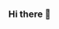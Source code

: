 ### Hi there 👋

<!--
**dgramaciotti/dgramaciotti** is a ✨ _special_ ✨ repository because its `README.md` (this file) appears on your GitHub profile.

## About

I'm a fullstack developer, working with the web on solutions related to data (like web scraping) and apps (with React, Angular and VanillaJS), along with RESTful server services. I have a graduation in Electrical Engineering, having a deep knowledge of the field.

## Actual work and studies

Currently I'm learning more about React, mongoose and advanced server side code, with authentication, project structure and Modularization using AWS services, like AWS Lambda. Working with small projects as a freelancer.

## Colaboration

I'm looking to learn and colaborate on projects related to what I already work with and with new technologies. If you want my help just contact me, and we can talk about your project, whether its open-source or a business project.

## Contact me

**E-mail:** dgramaciotti@gmail.com
**Linkedin** https://www.linkedin.com/in/daniel-guedes-79a05a176/


⚡ Fun fact: Brazilian and a great fan of Queijo Minas. Also musician on the spare time.

